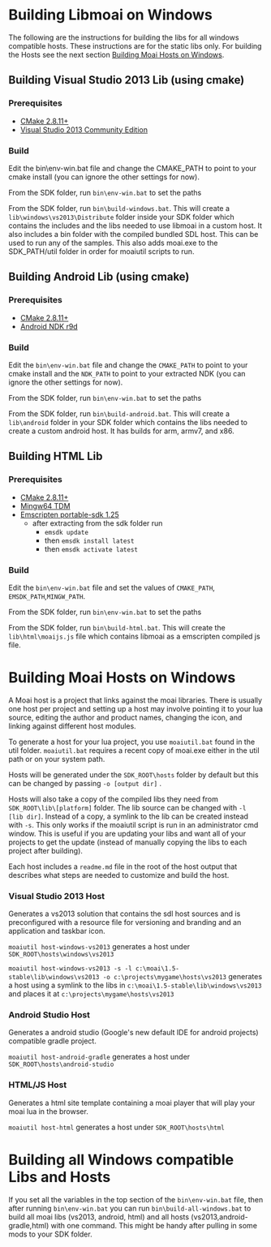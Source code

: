 # Building Libmoai on Windows

The following are the instructions for building the libs for all windows compatible hosts. These instructions are for the static libs only. For building the Hosts see the next section [Building Moai Hosts on Windows](#building-moai-hosts-on-windows).

## Building Visual Studio 2013 Lib (using cmake)

### Prerequisites
 - [CMake 2.8.11+](http://www.cmake.org/files/v3.1/cmake-3.1.0-win32-x86.exe)
 - [Visual Studio 2013 Community Edition](http://www.visualstudio.com/en-us/news/vs2013-community-vs.aspx)

### Build
Edit the bin\env-win.bat file and change the CMAKE_PATH to point to your cmake install (you can ignore the other settings for now). 

From the SDK folder, run `bin\env-win.bat` to set the paths

From the SDK folder, run `bin\build-windows.bat`. This will create a `lib\windows\vs2013\Distribute` folder inside your SDK folder which contains the includes and the libs needed to use libmoai in a custom host. It also includes a bin folder with the compiled bundled SDL host. This can be used to run any of the samples. This also adds moai.exe to the SDK_PATH/util folder in order for moaiutil scripts to run.

## Building Android Lib (using cmake)

### Prerequisites
  - [CMake 2.8.11+](http://www.cmake.org/files/v3.1/cmake-3.1.0-win32-x86.exe) 
  - [Android NDK r9d](http://dl.google.com/android/ndk/android-ndk-r9d-windows-x86.zip)

### Build  
Edit the `bin\env-win.bat` file and change the `CMAKE_PATH` to point to your cmake install and the `NDK_PATH` to point to your extracted NDK (you can ignore the other settings for now). 

From the SDK folder, run `bin\env-win.bat` to set the paths

From the SDK folder, run `bin\build-android.bat`. This will create a `lib\android` folder in your SDK folder which contains the libs needed to create a custom android host. It has builds for arm, armv7, and x86.

## Building HTML Lib

### Prerequisites
- [CMake 2.8.11+](http://www.cmake.org/files/v3.1/cmake-3.1.0-win32-x86.exe) 
- [Mingw64 TDM](http://tdm-gcc.tdragon.net/)
- [Emscripten portable-sdk 1.25](https://s3.amazonaws.com/mozilla-games/emscripten/releases/emsdk-1.25.0-portable-64bit.zip)
  - after extracting from the sdk folder run 
    - `emsdk update` 
    - then `emsdk install latest` 
    - then `emsdk activate latest`

### Build
Edit the `bin\env-win.bat` file and set the values of `CMAKE_PATH`, `EMSDK_PATH`,`MINGW_PATH`.

From the SDK folder, run `bin\env-win.bat` to set the paths

From the SDK folder, run `bin\build-html.bat`. This will create the `lib\html\moaijs.js` file which contains libmoai as a emscripten compiled js file.

# Building Moai Hosts on Windows

A Moai host is a project that links against the moai libraries. There is usually one host per project and setting up a host may involve pointing it to your lua source, editing the author and product names, changing the icon, and linking against different host modules. 

To generate a host for your lua project, you use `moaiutil.bat` found in the util folder. `moaiutil.bat` requires a recent copy of moai.exe either in the util path or on your system path.

Hosts will be generated under the `SDK_ROOT\hosts` folder by default but this can be changed by passing `-o [output dir]` .

Hosts will also take a copy of the compiled libs they need from `SDK_ROOT\lib\[platform]` folder. The lib source can be changed with `-l [lib dir]`. Instead of a copy, a symlink to the lib can be created instead with `-s`. This only works if the moaiutil script is run in an administrator cmd window. This is useful if you are updating your libs and want all of your projects to get the update (instead of manually copying the libs to each project after building).

Each host includes a `readme.md` file in the root of the host output that describes what steps are needed to customize and build the host.

### Visual Studio 2013 Host

Generates a vs2013 solution that contains the sdl host sources and is preconfigured with a resource file for versioning and branding and an application and taskbar icon.

`moaiutil host-windows-vs2013`  generates a host under `SDK_ROOT\hosts\windows\vs2013`

`moaiutil host-windows-vs2013 -s -l c:\moai\1.5-stable\lib\windows\vs2013 -o c:\projects\mygame\hosts\vs2013` generates a host using a symlink to the libs in `c:\moai\1.5-stable\lib\windows\vs2013` and places it at `c:\projects\mygame\hosts\vs2013`

### Android Studio Host

Generates a android studio (Google's new default IDE for android projects) compatible gradle project.

`moaiutil host-android-gradle` generates a host under `SDK_ROOT\hosts\android-studio`

### HTML/JS Host

Generates a html site template containing a moai player that will play your moai lua in the browser.

`moaiutil host-html` generates a host under `SDK_ROOT\hosts\html`


# Building all Windows compatible Libs and Hosts

If you set all the variables in the top section of the `bin\env-win.bat` file, then after running `bin\env-win.bat` you can run `bin\build-all-windows.bat` to build all moai libs (vs2013, android, html) and all hosts (vs2013,android-gradle,html) with one command. This might be handy after pulling in some mods to your SDK folder.
